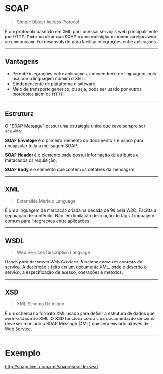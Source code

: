 # SOAP

> Simple Object Access Protocol

É um protocolo baseado em XML para acessar serviços web principalmente por HTTP. Pode-se dizer que SOAP é uma definição de como serviços web se comunicam. Foi desenvolvido para facilitar integrações entre aplicações.

---
## Vantagens

- Permite integrações entre aplicações, independente de linguagem, pois usa como linguagem comum o XML.
- É independente de plataforma e software.
- Meio de transporte generico, ou seja, pode ser usado por outros protocolos alem do HTTP.

---
## Estrutura

O "SOAP Message" possui uma estrategia unica que deve sempre ser seguida:

**SOAP Envelope** é o primeiro elemento do documento e é usado para encapsular toda a mensagem SOAP.

**SOAP Header** é o elemento onde possui informação de atributos e metadados da requisição.

**SOAP Body** é o elemento que contem os detalhes da mensagem.

---
## XML 

> Extensible Markup Language

É um alinguagem de marcação criada na decada de 90 pela W3C. Facilita a separação de conteudo. Não tem limitação de criação de tags. Linguagem comum para integrações entre aplicações.

---
## WSDL

> Web Services Description Language

Usado para descrever Web Services, funciona como um contrato do serviço. A descrição é feito em um documento XML, onde é descrito o serviço, a especificação de acesso, operações e metodos.

---
## XSD

> XML Schema Definition

É um schema no formato XML usado para definir a estrutura de dados que será validada no XML. O XSD funciona como uma documentação de como deve ser montado o SOAP Message (XML) que será enviado atraves de Web Service.

--- 
# Exemplo

http://soapclient.com/xml/soapresponder.wsdl